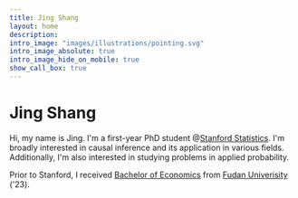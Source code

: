 ```yaml
---
title: Jing Shang
layout: home
description: 
intro_image: "images/illustrations/pointing.svg"
intro_image_absolute: true
intro_image_hide_on_mobile: true
show_call_box: true
---
```


# Jing Shang

Hi, my name is Jing. I'm a first-year PhD student @[Stanford Statistics](statistics.stanford.edu). I'm broadly interested in causal inference and its application in various fields. Additionally, I'm also interested in studying problems in applied probability.

Prior to Stanford, I received [Bachelor of Economics](econ.fudan.edu.cn) from [Fudan Univerisity](https://www.fudan.edu.cn/) ('23).
